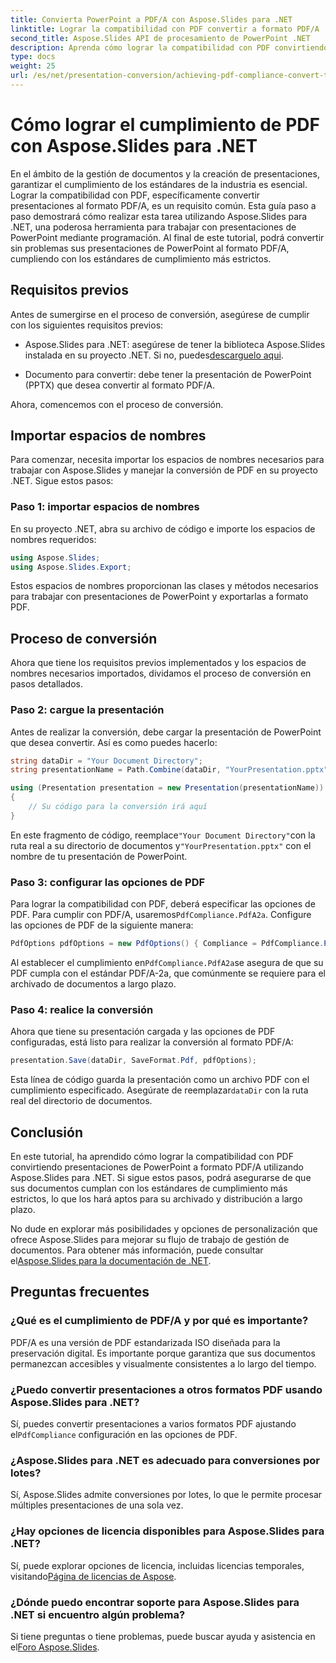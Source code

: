 ```yaml
---
title: Convierta PowerPoint a PDF/A con Aspose.Slides para .NET
linktitle: Lograr la compatibilidad con PDF convertir a formato PDF/A
second_title: Aspose.Slides API de procesamiento de PowerPoint .NET
description: Aprenda cómo lograr la compatibilidad con PDF convirtiendo presentaciones de PowerPoint a formato PDF/A con Aspose.Slides para .NET. Garantizar la longevidad y accesibilidad de los documentos.
type: docs
weight: 25
url: /es/net/presentation-conversion/achieving-pdf-compliance-convert-to-pdf-a-format/
---
```


# Cómo lograr el cumplimiento de PDF con Aspose.Slides para .NET

En el ámbito de la gestión de documentos y la creación de presentaciones, garantizar el cumplimiento de los estándares de la industria es esencial. Lograr la compatibilidad con PDF, específicamente convertir presentaciones al formato PDF/A, es un requisito común. Esta guía paso a paso demostrará cómo realizar esta tarea utilizando Aspose.Slides para .NET, una poderosa herramienta para trabajar con presentaciones de PowerPoint mediante programación. Al final de este tutorial, podrá convertir sin problemas sus presentaciones de PowerPoint al formato PDF/A, cumpliendo con los estándares de cumplimiento más estrictos.

## Requisitos previos

Antes de sumergirse en el proceso de conversión, asegúrese de cumplir con los siguientes requisitos previos:

-  Aspose.Slides para .NET: asegúrese de tener la biblioteca Aspose.Slides instalada en su proyecto .NET. Si no, puedes[descarguelo aqui](https://releases.aspose.com/slides/net/).

- Documento para convertir: debe tener la presentación de PowerPoint (PPTX) que desea convertir al formato PDF/A.

Ahora, comencemos con el proceso de conversión.

## Importar espacios de nombres

Para comenzar, necesita importar los espacios de nombres necesarios para trabajar con Aspose.Slides y manejar la conversión de PDF en su proyecto .NET. Sigue estos pasos:

### Paso 1: importar espacios de nombres

En su proyecto .NET, abra su archivo de código e importe los espacios de nombres requeridos:

```csharp
using Aspose.Slides;
using Aspose.Slides.Export;
```

Estos espacios de nombres proporcionan las clases y métodos necesarios para trabajar con presentaciones de PowerPoint y exportarlas a formato PDF.

## Proceso de conversión

Ahora que tiene los requisitos previos implementados y los espacios de nombres necesarios importados, dividamos el proceso de conversión en pasos detallados.

### Paso 2: cargue la presentación

Antes de realizar la conversión, debe cargar la presentación de PowerPoint que desea convertir. Así es como puedes hacerlo:

```csharp
string dataDir = "Your Document Directory";
string presentationName = Path.Combine(dataDir, "YourPresentation.pptx");

using (Presentation presentation = new Presentation(presentationName))
{
    // Su código para la conversión irá aquí
}
```

 En este fragmento de código, reemplace`"Your Document Directory"`con la ruta real a su directorio de documentos y`"YourPresentation.pptx"` con el nombre de tu presentación de PowerPoint.

### Paso 3: configurar las opciones de PDF

 Para lograr la compatibilidad con PDF, deberá especificar las opciones de PDF. Para cumplir con PDF/A, usaremos`PdfCompliance.PdfA2a`. Configure las opciones de PDF de la siguiente manera:

```csharp
PdfOptions pdfOptions = new PdfOptions() { Compliance = PdfCompliance.PdfA2a };
```

 Al establecer el cumplimiento en`PdfCompliance.PdfA2a`se asegura de que su PDF cumpla con el estándar PDF/A-2a, que comúnmente se requiere para el archivado de documentos a largo plazo.

### Paso 4: realice la conversión

Ahora que tiene su presentación cargada y las opciones de PDF configuradas, está listo para realizar la conversión al formato PDF/A:

```csharp
presentation.Save(dataDir, SaveFormat.Pdf, pdfOptions);
```

 Esta línea de código guarda la presentación como un archivo PDF con el cumplimiento especificado. Asegúrate de reemplazar`dataDir` con la ruta real del directorio de documentos.

## Conclusión

En este tutorial, ha aprendido cómo lograr la compatibilidad con PDF convirtiendo presentaciones de PowerPoint a formato PDF/A utilizando Aspose.Slides para .NET. Si sigue estos pasos, podrá asegurarse de que sus documentos cumplan con los estándares de cumplimiento más estrictos, lo que los hará aptos para su archivado y distribución a largo plazo.

 No dude en explorar más posibilidades y opciones de personalización que ofrece Aspose.Slides para mejorar su flujo de trabajo de gestión de documentos. Para obtener más información, puede consultar el[Aspose.Slides para la documentación de .NET](https://reference.aspose.com/slides/net/).

## Preguntas frecuentes

### ¿Qué es el cumplimiento de PDF/A y por qué es importante?
PDF/A es una versión de PDF estandarizada ISO diseñada para la preservación digital. Es importante porque garantiza que sus documentos permanezcan accesibles y visualmente consistentes a lo largo del tiempo.

### ¿Puedo convertir presentaciones a otros formatos PDF usando Aspose.Slides para .NET?
 Sí, puedes convertir presentaciones a varios formatos PDF ajustando el`PdfCompliance` configuración en las opciones de PDF.

### ¿Aspose.Slides para .NET es adecuado para conversiones por lotes?
Sí, Aspose.Slides admite conversiones por lotes, lo que le permite procesar múltiples presentaciones de una sola vez.

### ¿Hay opciones de licencia disponibles para Aspose.Slides para .NET?
 Sí, puede explorar opciones de licencia, incluidas licencias temporales, visitando[Página de licencias de Aspose](https://purchase.aspose.com/buy).

### ¿Dónde puedo encontrar soporte para Aspose.Slides para .NET si encuentro algún problema?
 Si tiene preguntas o tiene problemas, puede buscar ayuda y asistencia en el[Foro Aspose.Slides](https://forum.aspose.com/).